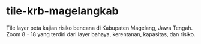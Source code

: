 # tile-krb-magelangkab
Tile layer peta kajian risiko bencana di Kabupaten Magelang, Jawa Tengah.
Zoom 8 - 18 yang terdiri dari layer bahaya, kerentanan, kapasitas, dan risiko.